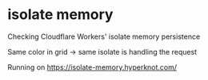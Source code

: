 # isolate memory

Checking Cloudflare Workers' isolate memory persistence

Same color in grid -> same isolate is handling the request

Running on https://isolate-memory.hyperknot.com/
